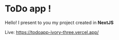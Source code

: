 # ToDo app !
  Hello! I present to you my project created in **NextJS**

Live: https://todoapp-ivory-three.vercel.app/
